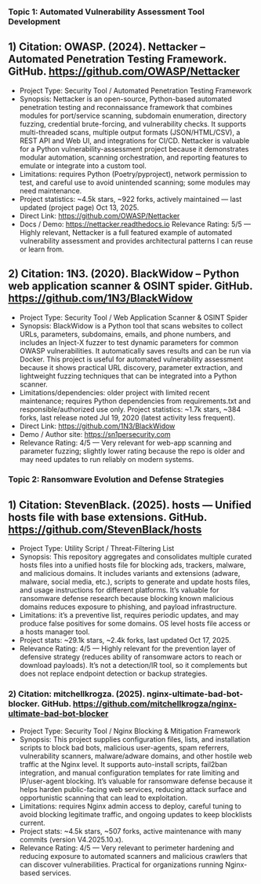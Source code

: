 ### Topic 1: Automated Vulnerability Assessment Tool Development

## 1) Citation: OWASP. (2024). Nettacker – Automated Penetration Testing Framework. GitHub. https://github.com/OWASP/Nettacker
- Project Type: Security Tool / Automated Penetration Testing Framework
- Synopsis: Nettacker is an open-source, Python-based automated penetration testing and reconnaissance framework that combines modules for port/service scanning, subdomain enumeration, directory fuzzing, credential brute-forcing, and vulnerability checks. It supports multi-threaded scans, multiple output formats (JSON/HTML/CSV), a REST API and Web UI, and integrations for CI/CD. Nettacker is valuable for a Python vulnerability-assessment project because it demonstrates modular automation, scanning orchestration, and reporting features to emulate or integrate into a custom tool.
- Limitations: requires Python (Poetry/pyproject), network permission to test, and careful use to avoid unintended scanning; some modules may need maintenance.
- Project statistics: ~4.5k stars, ~922 forks, actively maintained — last updated (project page) Oct 13, 2025.
- Direct Link: https://github.com/OWASP/Nettacker
- Docs / Demo: https://nettacker.readthedocs.io
Relevance Rating: 5/5 — Highly relevant, Nettacker is a full featured example of automated vulnerability assessment and provides architectural patterns I can reuse or learn from.

## 2) Citation: 1N3. (2020). BlackWidow – Python web application scanner & OSINT spider. GitHub. https://github.com/1N3/BlackWidow
- Project Type: Security Tool / Web Application Scanner & OSINT Spider
- Synopsis: BlackWidow is a Python tool that scans websites to collect URLs, parameters, subdomains, emails, and phone numbers, and includes an Inject-X fuzzer to test dynamic parameters for common OWASP vulnerabilities. It automatically saves results and can be run via Docker. This project is useful for automated vulnerability assessment because it shows practical URL discovery, parameter extraction, and lightweight fuzzing techniques that can be integrated into a Python scanner.
- Limitations/dependencies: older project with limited recent maintenance; requires Python dependencies from requirements.txt and responsible/authorized use only. Project statistics: ~1.7k stars, ~384 forks, last release noted Jul 19, 2020 (latest activity less frequent).
- Direct Link: https://github.com/1N3/BlackWidow
- Demo / Author site: https://sn1persecurity.com
- Relevance Rating: 4/5 — Very relevant for web-app scanning and parameter fuzzing; slightly lower rating because the repo is older and may need updates to run reliably on modern systems.

### Topic 2: Ransomware Evolution and Defense Strategies

## 1) Citation: StevenBlack. (2025). hosts — Unified hosts file with base extensions. GitHub. https://github.com/StevenBlack/hosts
- Project Type: Utility Script / Threat-Filtering List
- Synopsis: This repository aggregates and consolidates multiple curated hosts files into a unified hosts file for blocking ads, trackers, malware, and malicious domains. It includes variants and extensions (adware, malware, social media, etc.), scripts to generate and update hosts files, and usage instructions for different platforms. It’s valuable for ransomware defense research because blocking known malicious domains reduces exposure to phishing, and payload infrastructure.
- Limitations: it’s a preventive list, requires periodic updates, and may produce false positives for some domains. OS level hosts file access or a hosts manager tool.
- Project stats: ~29.1k stars, ~2.4k forks, last updated Oct 17, 2025. 
- Relevance Rating: 4/5 — Highly relevant for the prevention layer of defensive strategy (reduces ability of ransomware actors to reach or download payloads). It’s not a detection/IR tool, so it complements but does not replace endpoint detection or backup strategies.

### 2) Citation: mitchellkrogza. (2025). nginx-ultimate-bad-bot-blocker. GitHub. https://github.com/mitchellkrogza/nginx-ultimate-bad-bot-blocker
- Project Type: Security Tool / Nginx Blocking & Mitigation Framework
- Synopsis: This project supplies configuration files, lists, and installation scripts to block bad bots, malicious user-agents, spam referrers, vulnerability scanners, malware/adware domains, and other hostile web traffic at the Nginx level. It supports auto-install scripts, fail2ban integration, and manual configuration templates for rate limiting and IP/user-agent blocking. It’s valuable for ransomware defense because it helps harden public-facing web services, reducing attack surface and opportunistic scanning that can lead to exploitation. 
- Limitations: requires Nginx admin access to deploy, careful tuning to avoid blocking legitimate traffic, and ongoing updates to keep blocklists current.
- Project stats: ~4.5k stars, ~507 forks, active maintenance with many commits (version V4.2025.10.x). 
- Relevance Rating: 4/5 — Very relevant to perimeter hardening and reducing exposure to automated scanners and malicious crawlers that can discover vulnerabilities. Practical for organizations running Nginx-based services.


